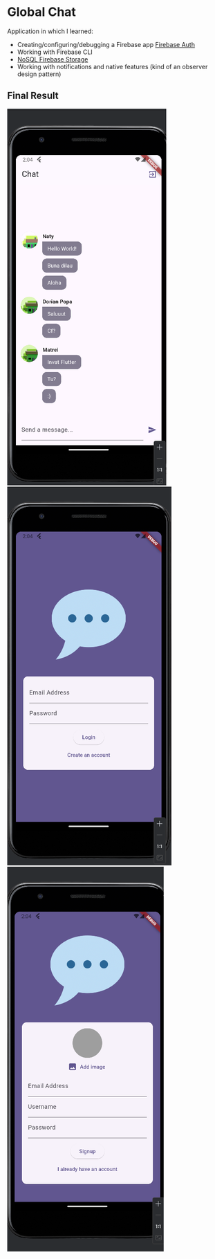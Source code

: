 # Global Chat

Application in which I learned:
- Creating/configuring/debugging a Firebase app [Firebase Auth](https://firebase.google.com/docs/auth)
- Working with Firebase CLI
- [NoSQL Firebase Storage](https://firebase.google.com/docs/storage)
- Working with notifications and native features (kind of an observer design pattern)


## Final Result

![img.png](img.png)
![img_1.png](img_1.png)
![img_2.png](img_2.png)
